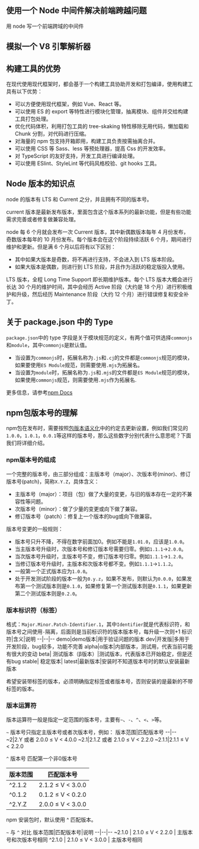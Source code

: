 ## 使用一个 Node 中间件解决前端跨越问题

用 node 写一个前端跨域的中间件

## 模拟一个 V8 引擎解析器

## 构建工具的优势

在现代使用现代框架时，都会基于一个构建工具协助开发和打包编译，使用构建工具有以下优势：

- 可以方便使用现代框架，例如 Vue、React 等。
- 可以使用 ES 的 export 等特性进行模块化管理，抽离模块、组件并交给构建工具打包处理。
- 优化代码体积，利用打包工具的 tree-skaking 特性移除无用代码，懒加载和 Chunk 分割，对代码进行压缩。
- 对海量的 npm 包支持开箱即用，构建工具负责按需抽离合并。
- 可以使用 CSS 等 Sass、less 等预处理器，提高 Css 的开发效率。
- 对 TypeScript 的友好支持，开发工具进行编译处理。
- 可以使用 ESlint、StyleLint 等代码风格校验、git hooks 工具。

## Node 版本的知识点

node 的版本有 LTS 和 Current 之分，并且拥有不同的版本号。

current 版本是最新发布版本，里面包含这个版本系列的最新功能，但是有些功能需求完善或者修复做兼容处理。

node 每 6 个月就会发布一次 Current 版本，其中新偶数版本每年 4 月份发布，奇数版本每年的 10 月份发布。每个版本会在这个阶段持续活跃 6 个月，期间进行维护和更新。但是满 6 个月以后将有以下区别：

- 其中如果大版本是奇数，将不再进行支持，不会进入到 LTS 版本阶段。
- 如果大版本是偶数，则进行到 LTS 阶段，并且作为活跃的稳定版投入使用。

LTS 版本，全程 Long Time Support 即长期维护版本。每个 LTS 版本大概会进行长达 30 个月的维护时间，其中会经历 Active 阶段（大约是 18 个月）进行积极维护和升级，然后经历 Maintenance 阶段（大约 12 个月）进行错误修复和安全补丁。

## 关于 package.json 中的 Type

`package.json`中的 type 字段是关于模块规范的定义，有两个值可供选择`commonjs`和`module`，其中`commonjs`是默认值。

- 当设置为`commonjs`时，拓展名称为`.js`和`.cj`的文件都是`commonjs`规范的模块，如果要使用`ES Module`规范，则需要使用`.mjs`为拓展名。
- 当设置为`module`时，拓展名称为`.js`和`.mjs`的文件都是`ES Module`规范的模块，如果使用`commonjs`规范，则需要使用`.mjs`作为拓展名.

更多信息，请参考[npm Docs](https://docs.npmjs.com/cli/v8/configuring-npm/package-json)

## npm包版本号的理解

npm包在发布时，需要按照[包版本语义化](https://semver.org/lang/zh-CN/)中的约定去更新设置，例如我们常见的`1.0.0`，`1.0.1`，`0.0.1`等这样的版本号，那么这些数字分别代表什么意思呢？下面我们将详细介绍。

### npm版本号的组成

一个完整的版本号，由三部分组成：主版本号（major）、次版本号(minor)、修订版本号(patch)，简称`X.Y.Z`，具体含义：
- 主版本号（major）：项目（包）做了大量的变更，与旧的版本存在一定的不兼容性等问题。
- 次版本号（minor）：做了少量的变更或向下做了兼容。
- 修订版本号（patch）：修复上一个版本的bug或向下做兼容。

版本号变更的一般规则：
- 版本号只升不降，不得在数字前面加0。例如不能是`1.01.0`，应该是`1.0.0`。
- 当主版本号升级时，次版本号和修订版本号需要归零。例如`1.1.1`->`2.0.0`。
- 当次版本号升级时，主版本号不变，修订版本号归零。例如`1.1.1`->`1.2.0`。
- 当修订版本号升级时，主版本和次版本号都不变。例如`1.1.1`->`1.1.2`。
- 一般第一个正式版本应为`1.0.0`。
- 处于开发测试阶段的版本一般为`0.y.z`，如果不发布，则默认为`0.0.0`，如果发布第一个测试版本则是`0.1.0`，如果修复第一个测试版本则是`0.1.1`，如果更新第二个测试版本则是`0.2.0`。

### 版本标识符（标签）

格式：`Major.Minor.Patch-Identifier.1`，其中`Identifier`就是代表标识符，和版本号之间使用`-`隔离，后面则是当前标识符的版本版本号，每升级一次则+1
标识符|含义|说明
--|--|--
demo|demo版本|用于验证问题的版本
dev|开发版|多用于开发阶段，bug较多，功能不完善
alpha|α版本|内部版本，测试用，代表当前可能有很大的变动
beta| 测试版本（β版本）|测试版本，代表版本已开始稳定，但是还有bug
stable| 稳定版本|
latest|最新版本|安装时不知道版本号时的默认安装最新版本

希望安装带标签的版本，必须明确指定标签或者版本号，否则安装的是最新的不带标签的版本。

### 版本运算符

版本运算符一般是指定一定范围的版本号，主要有`~`、`-`、`^`、`<`、`>`等。

`~` 版本号只指定主版本号或者次版本号，例如：
版本范围|匹配版本号
--|--
~2|2.Y 或者 2.0.0 ≤ V < 4.0.0
~2.1|2.1.Z 或者 2.1.0 ≤ V < 2.2.0
~2.1.1|2.1.1 ≤ V < 2.2.0

`^` 版本号
匹配第一个非0版本号

版本范围|匹配版本号
--|--
^2.1.2|2.1.2 ≤ V < 3.0.0
^0.1.2|0.1.2 ≤ V < 0.2.0
^2.Y.Z|2.0.0 ≤ V < 3.0.0

npm 安装包时，默认使用 ^ 匹配版本。

`~` 与 `^` 对比
版本范围|匹配版本号|说明
--|--|--
~2.1.0 | 2.1.0 ≤ V < 2.2.0 | 主版本号和次版本号相同
^2.1.0 | 2.1.0 ≤ V < 3.0.0 | 主版本号相同